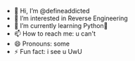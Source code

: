 - 👋 Hi, I’m @defineaddicted
- 👀 I’m interested in Reverse Engineering
- 🌱 I’m currently learning Python🐍
- 📫 How to reach me: u can't
- 😄 Pronouns: some
- ⚡ Fun fact: i see u UwU
